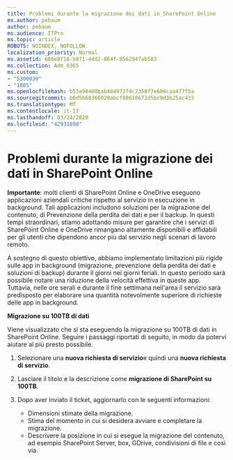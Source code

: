 ```yaml
---
title: Problemi durante la migrazione dei dati in SharePoint Online
ms.author: pebaum
author: pebaum
ms.audience: ITPro
ms.topic: article
ROBOTS: NOINDEX, NOFOLLOW
localization_priority: Normal
ms.assetid: 686e8f18-b871-4dd2-864f-8562947ab583
ms.collection: Adm_O365
ms.custom:
- "5300030"
- "1885"
ms.openlocfilehash: b53a98480bab48497274c7358f7e606caa477f5a
ms.sourcegitcommit: b0d5b68366028abcf08610672d5bc9d3b25ac433
ms.translationtype: MT
ms.contentlocale: it-IT
ms.lasthandoff: 03/24/2020
ms.locfileid: "42931698"
---
```

# <a name="issues-while-migrating-data-to-sharepoint-online"></a>Problemi durante la migrazione dei dati in SharePoint Online

**Importante**: molti clienti di SharePoint Online e OneDrive eseguono applicazioni aziendali critiche rispetto al servizio in esecuzione in background. Tali applicazioni includono soluzioni per la migrazione del contenuto, di Prevenzione della perdita dei dati e per il backup. In questi tempi straordinari, stiamo adottando misure per garantire che i servizi di SharePoint Online e OneDrive rimangano altamente disponibili e affidabili per gli utenti che dipendono ancor più dal servizio negli scenari di lavoro remoto.

A sostegno di questo obiettivo, abbiamo implementato limitazioni più rigide sulle app in background (migrazione, prevenzione della perdita dei dati e soluzioni di backup) durante il giorni nei giorni feriali. In questo periodo sarà possibile notare una riduzione della velocità effettiva in queste app. Tuttavia, nelle ore serali e durante il fine settimana nell'area il servizio sarà predisposto per elaborare una quantità notevolmente superiore di richieste delle app in background.

**Migrazione su 100TB di dati**

Viene visualizzato che si sta eseguendo la migrazione su 100TB di dati in SharePoint Online. Seguire i passaggi riportati di seguito, in modo da potervi aiutare al più presto possibile. 

1. Selezionare una **nuova richiesta di servizio**e quindi una **nuova richiesta di servizio**. 
2. Lasciare il titolo e la descrizione come **migrazione di SharePoint su 100TB**.
3. Dopo aver inviato il ticket, aggiornarlo con le seguenti informazioni: 

    - Dimensioni stimate della migrazione.
    - Stima del momento in cui si desidera avviare e completare la migrazione.
    - Descrivere la posizione in cui si esegue la migrazione del contenuto, ad esempio SharePoint Server, box, GDrive, condivisioni di file e così via.


  

